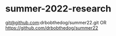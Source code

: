 # summer-2022-research
git@github.com:drbobthedog/summer22.git
OR
https://github.com/drbobthedog/summer22
